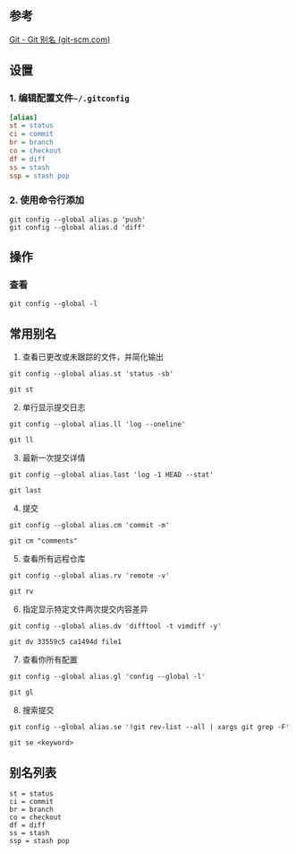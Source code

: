 
## 参考

[Git - Git 别名 (git-scm.com)](https://git-scm.com/book/zh/v2/Git-%E5%9F%BA%E7%A1%80-Git-%E5%88%AB%E5%90%8D)

## 设置

### 1. 编辑配置文件`~/.gitconfig`

```ini
[alias]  
st = status  
ci = commit  
br = branch  
co = checkout  
df = diff  
ss = stash  
ssp = stash pop
```

### 2. 使用命令行添加

```shell
git config --global alias.p 'push'
git config --global alias.d 'diff'
```

## 操作

### 查看

```shell
git config --global -l
```

## 常用别名

1. 查看已更改或未跟踪的文件，并简化输出
```shell
git config --global alias.st 'status -sb'

git st
```
2. 单行显示提交日志
```shell
git config --global alias.ll 'log --oneline'

git ll
```
3. 最新一次提交详情
```shell
git config --global alias.last 'log -1 HEAD --stat'

git last
```
4. 提交
```shell
git config --global alias.cm 'commit -m'

git cm "comments"
```
5. 查看所有远程仓库
```shell
git config --global alias.rv 'remote -v'

git rv
```
6. 指定显示特定文件两次提交内容差异
```shell
git config --global alias.dv 'difftool -t vimdiff -y'

git dv 33559c5 ca1494d file1
```
7. 查看你所有配置
```shell
git config --global alias.gl 'config --global -l'

git gl
```
8. 搜索提交
```shell
git config --global alias.se '!git rev-list --all | xargs git grep -F'

git se <keyword>
```

## 别名列表

```
st = status  
ci = commit  
br = branch  
co = checkout  
df = diff  
ss = stash  
ssp = stash pop

```




